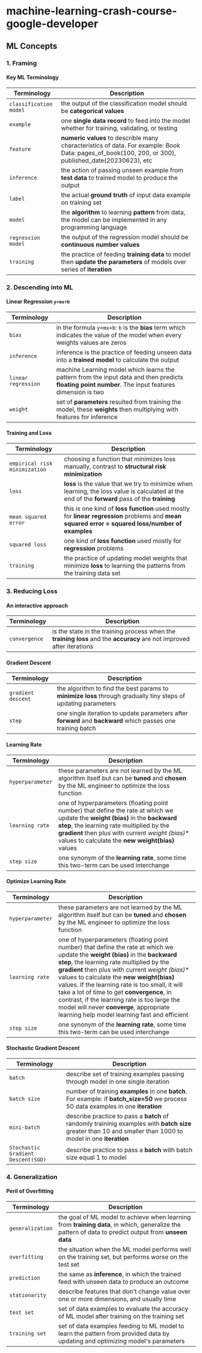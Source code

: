 # machine-learning-crash-course-google-developer
## ML Concepts
### 1. Framing
#### Key ML Terminology
| Terminology | Description |
| --- | --- |
| `classification model` | the output of the classification model should be **categorical values** |
| `example` | one **single data record** to feed into the model whether for training, validating, or testing |
| `feature` | **numeric values** to describle many characteristics of data. For example: Book Data: pages_of_book(100, 200, or 300), published_date(20230623), etc |
| `inference` | the action of passing unseen example from **test data** to trained model to produce the output |
| `label` | the actual **ground truth** of input data example on training set |
| `model` | the **algorithm** to learning **pattern** from data, the model can be implemented in any programming language |
| `regression model` | the output of the regression model should be **continuous number values** |
| `training` | the practice of feeding **training data** to model then **update the parameters** of models over series of **iteration** |


### 2. Descending into ML

#### Linear Regression `y=mx+b`

| Terminology | Description |
| --- | --- |
| `bias` | in the formula `y=mx+b`: `b` is the **bias** term which indicates the value of the model when every weights values are zeros |
| `inference` | inference is the practice of feeding unseen data into a **trained model** to calculate the output |
| `linear regression` | machine Learning model which learns the pattern from the input data and then predicts **floating point number**. The input features dimension is two |
| `weight` | set of **parameters** resulted from training the model, these **weights** then multiplying with features for inference  |

#### Training and Loss

| Terminology | Description |
| --- | --- |
| `empirical risk minimization` | choosing a function that minimizes loss manually, contrast to **structural risk minimization**  |
| `loss` | **loss** is the value that we try to minimize when learning, the loss value is calculated at the end of  the **forward** pass of the **training**|
| `mean squared error` | this is one kind of **loss function** used mostly for **linear regression** problems and **mean squared error = squared loss/number of examples** |
| `squared loss` | one kind of **loss function** used mostly for **regression** problems|
| `training` | the practice of updating model weights that minimize **loss** to learning the patterns from the training data set |


### 3. Reducing Loss

#### An interactive approach
| Terminology | Description |
| --- | --- |
| `convergence` | is the state in the training process when the **training loss** and the **accuracy** are not improved after iterations  |

#### Gradient Descent
| Terminology | Description |
| --- | --- |
| `gradient descent` | the algorithm to find the best params to **minimize loss** through gradually tiny steps of updating parameters |
| `step` | one single iteration to update parameters after **forward** and **backward** which passes one training batch|

#### Learning Rate
| Terminology | Description |
| --- | --- |
| `hyperparameter` | these parameters are not learned by the ML algorithm itself but can be **tuned** and **chosen** by the ML engineer to optimize the loss function |
| `learning rate` | one of hyperparameters (floating point number) that define the rate at which we update the **weight (bias)** in the **backward step**, the learning rate multiplied by the **gradient** then plus with current *weight (bias)** values to calculate the **new weight(bias)** values|
| `step size` | one synonym of the **learning rate**, some time this two-term can be used interchange|


#### Optimize Learning Rate
| Terminology | Description |
| --- | --- |
| `hyperparameter` | these parameters are not learned by the ML algorithm itself but can be **tuned** and **chosen** by the ML engineer to optimize the loss function |
| `learning rate` | one of hyperparameters (floating point number) that define the rate at which we update the **weight (bias)** in the **backward step**, the learning rate multiplied by the **gradient** then plus with current *weight (bias)** values to calculate the **new weight(bias)** values. If the learning rate is too small, it will take a lot of time to get **convergence**, in contrast, if the learning rate is too large the model will never **converge**, appropriate learning help model learning fast and efficient |
| `step size` | one synonym of the **learning rate**, some time this two-term can be used interchange|


#### Stochastic Gradient Descent
| Terminology | Description |
| --- | --- |
| `batch` | describe set of training examples passing through model in one single iteration |
| `batch size` | number of training **examples** in one **batch**. For example: if **batch_size=50** we process 50 data examples in one **iteration** |
| `mini-batch` | describe practice to pass a **batch** of randomly traininig examples with **batch size** greater than 10 and smaller than 1000 to model in one **iteration** |
| `Stochastic Gradient Descent(SGD)` | describe practice to pass a **batch** with batch size equal 1 to model |

### 4. Generalization

#### Peril of Overfitting
| Terminology | Description |
| --- | --- |
| `generalization` | the goal of ML model to achieve when learning from **training data**, in which, generalize the pattern of data to predict output from **unseen data** |
| `overfitting` | the situation when the ML model performs well on the training set, but performs worse on the test set |
| `prediction` | the same as **inference**, in which the trained feed with unseen data to produce an outcome |
| `stationarity` | describe features that don't change value over one or more dimensions, and usually time |
| `test set` | set of data examples to evaluate the accuracy of ML model after training on the training set |
| `training set` | set of data examples feeding to ML model to learn the pattern from provided data by updating and optimizing model's parameters  |

